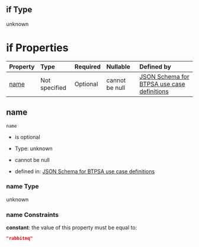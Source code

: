 ## if Type

unknown

# if Properties

| Property      | Type          | Required | Nullable       | Defined by                                                                                                                                                                                                        |
| :------------ | :------------ | :------- | :------------- | :---------------------------------------------------------------------------------------------------------------------------------------------------------------------------------------------------------------- |
| [name](#name) | Not specified | Optional | cannot be null | [JSON Schema for BTPSA use case definitions](btpsa-usecase-properties-services-items-allof-1-then-allof-87-if-properties-name.md "undefined#/properties/services/items/allOf/1/then/allOf/87/if/properties/name") |

## name



`name`

*   is optional

*   Type: unknown

*   cannot be null

*   defined in: [JSON Schema for BTPSA use case definitions](btpsa-usecase-properties-services-items-allof-1-then-allof-87-if-properties-name.md "undefined#/properties/services/items/allOf/1/then/allOf/87/if/properties/name")

### name Type

unknown

### name Constraints

**constant**: the value of this property must be equal to:

```json
"rabbitmq"
```
